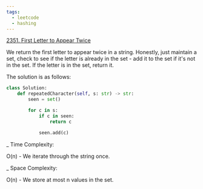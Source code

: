 ```yaml
---
tags:
  - leetcode
  - hashing
---
```


<a href="https://leetcode.com/problems/first-letter-to-appear-twice/">
2351. First Letter to Appear Twice</a>

We return the first letter to appear twice in a string. Honestly, just maintain
a set, check to see if the letter is already in the set - add it to the set if
it's not in the set. If the letter is in the set, return it.

The solution is as follows:

```python
class Solution:
    def repeatedCharacter(self, s: str) -> str:
        seen = set()

        for c in s:
            if c in seen:
                return c

            seen.add(c)
```

\_ Time Complexity:

O(n) - We iterate through the string once.

\_ Space Complexity:

O(n) - We store at most n values in the set.
